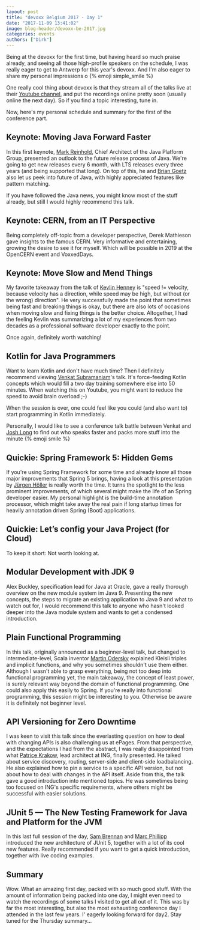 ```yaml
---
layout: post
title: "devoxx Belgium 2017 - Day 1"
date: "2017-11-09 13:41:02"
image: blog-header/devoxx-be-2017.jpg
categories: events
authors: ["Dirk"]
---
```


Being at the devoxx for the first time, but having heard so much praise already, and seeing all those high-profile
speakers on the schedule, I was really eager to get to Antwerp for this year's devoxx.
And I'm also eager to share my personal impressions o {% emoji simple_smile %}

One really cool thing about devoxx is that they stream all of the talks live at their
[Youtube channel](https://www.youtube.com/channel/UCCBVCTuk6uJrN3iFV_3vurg), and put the recordings online pretty soon
(usually online the next day).
So if you find a topic interesting, tune in.

Now, here's my personal schedule and summary for the first of the conference part.

## Keynote: Moving Java Forward Faster

In this first keynote, [Mark Reinhold](https://twitter.com/mreinhold), Chief Architect of the Java Platform Group,
presented an outlook to the future release process of Java.
We're going to get new releases every 6 month, with LTS releases every three years (and being supported that long).
On top of this, he and [Brian Goetz](https://twitter.com/BrianGoetz) also let us peek into future of Java, with
highly appreciated features like pattern matching.

If you have followed the Java news, you might know most of the stuff already, but still I would highly recommend this
talk.

## Keynote: CERN, from an IT Perspective

Being completely off-topic from a developer perspective, Derek Mathieson gave insights to the famous CERN.
Very  informative and entertaining, growing the desire to see it for myself.
Which will be possible in 2019 at the OpenCERN event and VoxxedDays.

## Keynote: Move Slow and Mend Things

My favorite takeaway from the talk of [Kevlin Henney](https://twitter.com/KevlinHenney) is "speed != velocity, because
velocity has a direction, while speed may be high, but without (or the wrong) direction".
He very successfully made the point that sometimes being fast and breaking things is okay, but there are also lots of
occasions when moving slow and fixing things is the better choice.
Altogether, I had the feeling Kevlin was summarizing a lot of my experiences from two decades as a professional software
developer exactly to the point.

Once again, definitely worth watching!  

## Kotlin for Java Programmers

Want to learn Kotlin and don't have much time?
Then I definitely recommend viewing [Venkat Subramaniam](https://twitter.com/venkat_s)'s talk.
It's force-feeding Kotlin concepts which would fill a two day training somewhere else into 50 minutes.
When watching this on Youtube, you might want to reduce the speed to avoid brain overload ;-)

When the session is over, one could feel like you could (and also want to) start programming in Kotlin immediately.

Personally, I would like to see a conference talk battle between Venkat and [Josh Long](https://twitter.com/starbuxman)
to find out who speaks faster and packs more stuff into the minute {% emoji smile %}

## Quickie: Spring Framework 5: Hidden Gems

If you're using Spring Framework for some time and already know all those major improvements that Spring 5 brings,
having a look at this presentation by [Jürgen Höller](https://twitter.com/springjuergen) is really worth the time.
It turns the spotlight to the less prominent improvements, of which several might make the life of an Spring developer
easier.
My personal highlight is the build-time annotation processor, which might take away the real pain if long startup times
for heavily annotation driven Spring (Boot) applications.

## Quickie: Let’s config your Java Project (for Cloud)

To keep it short: Not worth looking at.

## Modular Development with JDK 9

Alex Buckley, specification lead for Java at Oracle, gave a really thorough overview on the new module system im Java 9.
Presenting the new concepts, the steps to migrate an existing application to Java 9 and what to watch out for, I would
recommend this talk to anyone who hasn't looked deeper into the Java module system and wants to get a condensed
introduction.

## Plain Functional Programming

In this talk, originally announced as a beginner-level talk, but  changed to intermediate-level, Scala inventor
[Martin Odersky](https://twitter.com/odersky) explained Kleisli triples and implicit functions, and why you sometimes
shouldn't use them either.
Although I wasn't able to grasp everything, being not too deep into functional programming yet, the main takeaway,
the concept of least power, is surely relevant way beyond the domain of functional programming.
One could also apply this easily to Spring.
If you're really into functional programming, this session might be interesting to you.
Otherwise be aware it is definitely not beginner level.   

## API Versioning for Zero Downtime

I was keen to visit this talk since the everlasting question on how to deal with changing APIs is also challenging us
at ePages.
From that perspective, and the expectations I had from the abstract, I was really disappointed from what
[Patrice Krakow](https://twitter.com/patricekrakow), lead architect at ING, finally presented.
He talked about service discovery, routing, server-side and client-side loadbalancing.
He also explained how to pin a service to a specific API version, but not about how to deal with changes in the API
itself.
Aside from this, the talk gave a good introduction into mentioned topics.
He was sometimes being too focused on ING's specific requirements, where others might be successful with easier
solutions.

## JUnit 5 — The New Testing Framework for Java and Platform for the JVM

In this last full session of the day, [Sam Brennan](https://twitter.com/sam_brannen) and
[Marc Phillipp](https://twitter.com/marcphilipp) introduced the new architecture of JUnit 5, together with a lot of
its cool new features.
Really recommended if you want to get a quick introduction, together with live coding examples.

## Summary

Wow.
What an amazing first day, packed with so much good stuff.
With the amount of information being packed into one day, I might even need to watch the recordings of some talks
I visited to get all out of it.
This was by far the most interesting, but also the most exhausting conference day I attended in the last few years.
I' eagerly looking forward for day2.
Stay tuned for the Thursday summary...
